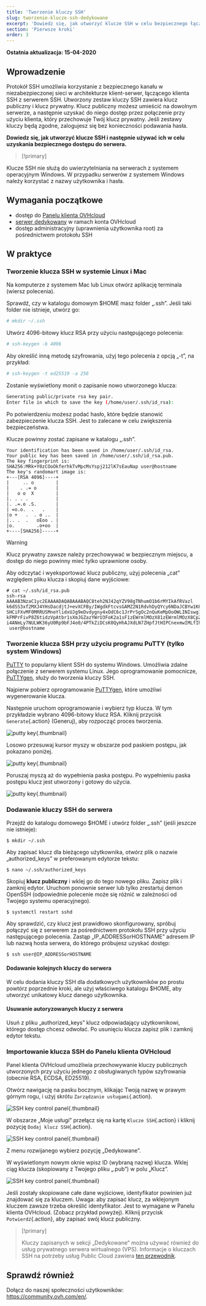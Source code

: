 ```yaml
---
title: 'Tworzenie kluczy SSH'
slug: tworzenie-klucze-ssh-dedykowane
excerpt: 'Dowiedz się, jak utworzyć klucze SSH w celu bezpiecznego łączenia się z serwerem dedykowanym'
section: 'Pierwsze kroki'
order: 3
---
```


**Ostatnia aktualizacja: 15-04-2020**

## Wprowadzenie

Protokół SSH umożliwia korzystanie z bezpiecznego kanału w niezabezpieczonej sieci w architekturze klient-serwer, łączącego klienta SSH z serwerem SSH. Utworzony zestaw kluczy SSH zawiera klucz publiczny i klucz prywatny. Klucz publiczny możesz umieścić na dowolnym serwerze, a następnie uzyskać do niego dostęp przez połączenie przy użyciu klienta, który przechowuje Twój klucz prywatny. Jeśli zestawy kluczy będą zgodne, zalogujesz się bez konieczności podawania hasła.

**Dowiedz się, jak utworzyć klucze SSH i następnie używać ich w celu uzyskania bezpiecznego dostępu do serwera.**

> [!primary]
>
Klucze SSH nie służą do uwierzytelniania na serwerach z systemem operacyjnym Windows. W przypadku serwerów z systemem Windows należy korzystać z nazwy użytkownika i hasła.
>

## Wymagania początkowe

- dostęp do [Panelu klienta OVHcloud](https://www.ovh.com/auth/?action=gotomanager&from=https://www.ovh.pl/&ovhSubsidiary=pl)
- [serwer dedykowany](https://www.ovhcloud.com/pl/bare-metal/) w ramach konta OVHcloud
- dostęp administracyjny (uprawnienia użytkownika root) za pośrednictwem protokołu SSH

## W praktyce

### Tworzenie klucza SSH w systemie Linux i Mac

Na komputerze z systemem Mac lub Linux otwórz aplikację terminala (wiersz polecenia).

Sprawdź, czy w katalogu domowym $HOME masz folder „.ssh”. Jeśli taki folder nie istnieje, utwórz go:

```sh
# mkdir ~/.ssh
```

Utwórz 4096-bitowy klucz RSA przy użyciu następującego polecenia:

```sh
# ssh-keygen -b 4096
```
Aby określić inną metodę szyfrowania, użyj tego polecenia z opcją „-t”, na przykład:

```sh
# ssh-keygen -t ed25519 -a 256
```

Zostanie wyświetlony monit o zapisanie nowo utworzonego klucza:

```sh
Generating public/private rsa key pair.
Enter file in which to save the key (/home/user/.ssh/id_rsa):
```

Po potwierdzeniu możesz podać hasło, które będzie stanowić zabezpieczenie klucza SSH. Jest to zalecane w celu zwiększenia bezpieczeństwa.

Klucze powinny zostać zapisane w katalogu „.ssh”.

```ssh
Your identification has been saved in /home/user/.ssh/id_rsa.
Your public key has been saved in /home/user/.ssh/id_rsa.pub.
The key fingerprint is:
SHA256:MRk+Y0zCOoOkferhkTvMpcMsYspj212lK7sEauNap user@hostname
The key's randomart image is:
+---[RSA 4096]----+
|     .. o        |
|    . .= o       |
|   o o  X        |
|. . . .          |
|. .=.o .S.       |
| =o.o.  .   .    |
|o +   .  . o ..  |
|.. .  .   oEoo . |
|o.        .o+oo  |
+----[SHA256]-----+
```

> [!warning]
>
> Klucz prywatny zawsze należy przechowywać w bezpiecznym miejscu, a dostęp do niego powinny mieć tylko uprawnione osoby.
> 

Aby odczytać i wyeksportować klucz publiczny, użyj polecenia „cat” względem pliku klucza i skopiuj dane wyjściowe:

```ssh
# cat ~/.ssh/id_rsa.pub
ssh-rsa AAAAB3NzaC1yc2EAAAADAQABAAABAQC8teh2NJ42qYZV98gTNhumO1b6rMYIkAfRVazl
k6dSS3xf2MXJ4YHsDacdjtJ+evXCFBy/IWgdkFtcvsGAMZ2N1RdvhDyQYcy6NDaJCBYw1K6Gv5fJ
SHCiFXvMF0MRRUSMneYlidxUJg9eDvdygny4xOdC6c1JrPrSgOc2nQuKeMpOoOWLINIswg1IIFVk
kFMPrFivP8Z6tidzVpAtbr1sXmJGZazYWrU3FoK2a1sF1zEWrmlMOzX81zEWrmlMOzX8CpZW8Rae
i4ANmLy7NULWK36yU0Rp9bFJ4o0/4PTkZiDCsK0QyHhAJXdLN7ZHpfJtHIPCnexmwIMLfIhCWhO5
 user@hostname
```

### Tworzenie klucza SSH przy użyciu programu PuTTY (tylko system Windows)

[PuTTY](https://www.chiark.greenend.org.uk/~sgtatham/putty/) to popularny klient SSH do systemu Windows. Umożliwia zdalne połączenie z serwerem systemu Linux. Jego oprogramowanie pomocnicze, [PuTTYgen](https://the.earth.li/~sgtatham/putty/latest/w64/puttygen.exe), służy do tworzenia kluczy SSH.

Najpierw pobierz oprogramowanie [PuTTYgen](https://the.earth.li/~sgtatham/putty/latest/w64/puttygen.exe), które umożliwi wygenerowanie klucza.

Następnie uruchom oprogramowanie i wybierz typ klucza. W tym przykładzie wybrano 4096-bitowy klucz RSA. Kliknij przycisk `Generate`{.action} (Generuj), aby rozpocząć proces tworzenia.

![putty key](images/puttygen_01.png){.thumbnail}

Losowo przesuwaj kursor myszy w obszarze pod paskiem postępu, jak pokazano poniżej.

![putty key](images/puttygen_02.gif){.thumbnail}

Poruszaj myszą aż do wypełnienia paska postępu. Po wypełnieniu paska postępu klucz jest utworzony i gotowy do użycia.

![putty key](images/puttygen_03.png){.thumbnail}


### Dodawanie kluczy SSH do serwera

Przejdź do katalogu domowego $HOME i utwórz folder „.ssh” (jeśli jeszcze nie istnieje):

```ssh
$ mkdir ~/.ssh
```

Aby zapisać klucz dla bieżącego użytkownika, otwórz plik o nazwie „authorized_keys” w preferowanym edytorze tekstu:

```ssh
$ nano ~/.ssh/authorized_keys
```

Skopiuj **klucz publiczny** i wklej go do tego nowego pliku. Zapisz plik i zamknij edytor. Uruchom ponownie serwer lub tylko zrestartuj demon OpenSSH (odpowiednie polecenie może się różnić w zależności od Twojego systemu operacyjnego).

```ssh
$ systemctl restart sshd
```

Aby sprawdzić, czy klucz jest prawidłowo skonfigurowany, spróbuj połączyć się z serwerem za pośrednictwem protokołu SSH przy użyciu następującego polecenia. Zastąp „IP_ADDRESSorHOSTNAME” adresem IP lub nazwą hosta serwera, do którego próbujesz uzyskać dostęp:

```ssh
$ ssh user@IP_ADDRESSorHOSTNAME
```

#### Dodawanie kolejnych kluczy do serwera

W celu dodania kluczy SSH dla dodatkowych użytkowników po prostu powtórz poprzednie kroki, ale użyj właściwego katalogu $HOME, aby utworzyć unikatowy klucz danego użytkownika.

#### Usuwanie autoryzowanych kluczy z serwera

Usuń z pliku „authorized_keys” klucz odpowiadający użytkownikowi, którego dostęp chcesz odwołać. Po usunięciu klucza zapisz plik i zamknij edytor tekstu.

### Importowanie klucza SSH do Panelu klienta OVHcloud

Panel klienta OVHcloud umożliwia przechowywanie kluczy publicznych utworzonych przy użyciu jednego z obsługiwanych typów szyfrowania (obecnie RSA, ECDSA, ED25519). 

Otwórz nawigację na pasku bocznym, klikając Twoją nazwę w prawym górnym rogu, i użyj skrótu `Zarządzanie usługami`{.action}.

![SSH key control panel](images/SSH_keys_panel_1.1.png){.thumbnail}

W obszarze „Moje usługi” przełącz się na kartę `Klucze SSH`{.action} i kliknij pozycję `Dodaj klucz SSH`{.action}.

![SSH key control panel](images/SSH_keys_panel_2.1.png){.thumbnail}

Z menu rozwijanego wybierz pozycję „Dedykowane”.

W wyświetlonym nowym oknie wpisz ID (wybraną nazwę) klucza. Wklej ciąg klucza (skopiowany z Twojego pliku „.pub”) w polu „Klucz”.

![SSH key control panel](images/SSH_keys_panel_3.png){.thumbnail}

Jeśli zostały skopiowane całe dane wyjściowe, identyfikator powinien już znajdować się za kluczem. Uwaga: aby zapisać klucz, za wklejonym kluczem zawsze trzeba określić identyfikator. Jest to wymagane w Panelu klienta OVHcloud. (Zobacz przykład powyżej). Kliknij przycisk `Potwierdź`{.action}, aby zapisać swój klucz publiczny.

> [!primary]
>
> Kluczy zapisanych w sekcji „Dedykowane” można używać również do usług prywatnego serwera wirtualnego (VPS). Informacje o kluczach SSH na potrzeby usług Public Cloud zawiera [ten przewodnik](../../public-cloud/public-cloud-pierwsze-kroki).
>


## Sprawdź również

Dołącz do naszej społeczności użytkowników: <https://community.ovh.com/en/>.